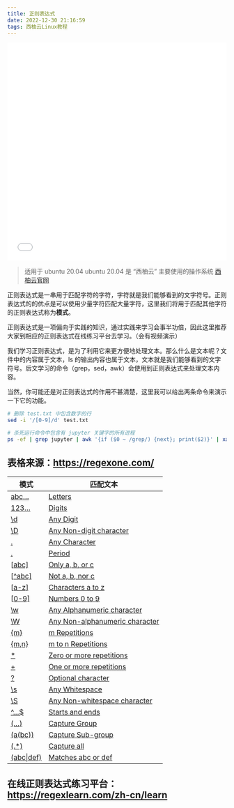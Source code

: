 ```yaml
---
title: 正则表达式
date: 2022-12-30 21:16:59
tags: 西柚云Linux教程
---
```


<iframe src="//player.bilibili.com/player.html?aid=432941989&bvid=BV1C3411f77q&cid=898761486&page=1" style="width:100%;height:500px;min-width:375px;min-height:200px"scrolling="no" border="0" frameborder="no" framespacing="0" allowfullscreen="true"> </iframe>

<!--more-->

>适用于 ubuntu 20.04
>ubuntu 20.04 是 “西柚云” 主要使用的操作系统 [西柚云官网](https://www.xiyoucloud.net/aff/VKRWMUHQ)

正则表达式是一串用于匹配字符的字符，字符就是我们能够看到的文字符号。正则表达式的的优点是可以使用少量字符匹配大量字符，这里我们将用于匹配其他字符的正则表达式称为**模式**。

正则表达式是一项偏向于实践的知识，通过实践来学习会事半功倍，因此这里推荐大家到相应的正则表达式在线练习平台去学习。（会有视频演示）

我们学习正则表达式，是为了利用它来更方便地处理文本。那么什么是文本呢？文件中的内容属于文本，ls 的输出内容也属于文本，文本就是我们能够看到的文字符号。后文学习的命令（grep，sed，awk）会使用到正则表达式来处理文本内容。

当然，你可能还是对正则表达式的作用不甚清楚，这里我可以给出两条命令来演示一下它的功能。

```bash
# 删除 test.txt 中包含数字的行
sed -i '/[0-9]/d' test.txt

# 杀死运行命令中包含有 jupyter 关键字的所有进程
ps -ef | grep jupyter | awk '{if ($0 ~ /grep/) {next}; print($2)}' | xargs kill -9
```



## 表格来源：https://regexone.com/

| 模式                                                        | 匹配文本                                                     |
| ----------------------------------------------------------- | ------------------------------------------------------------ |
| [abc…](https://regexone.com/lesson/introduction_abcs)       | [Letters](https://regexone.com/lesson/introduction_abcs)     |
| [123…](https://regexone.com/lesson/letters_and_digits)      | [Digits](https://regexone.com/lesson/letters_and_digits)     |
| [\d](https://regexone.com/lesson/letters_and_digits)        | [Any Digit](https://regexone.com/lesson/letters_and_digits)  |
| [\D](https://regexone.com/lesson/letters_and_digits)        | [Any Non-digit character](https://regexone.com/lesson/letters_and_digits) |
| [.](https://regexone.com/lesson/wildcards_dot)              | [Any Character](https://regexone.com/lesson/wildcards_dot)   |
| [\.](https://regexone.com/lesson/wildcards_dot)             | [Period](https://regexone.com/lesson/wildcards_dot)          |
| [[abc\]](https://regexone.com/lesson/matching_characters)   | [Only a, b, or c](https://regexone.com/lesson/matching_characters) |
| [[^abc\]](https://regexone.com/lesson/excluding_characters) | [Not a, b, nor c](https://regexone.com/lesson/excluding_characters) |
| [[a-z\]](https://regexone.com/lesson/character_ranges)      | [Characters a to z](https://regexone.com/lesson/character_ranges) |
| [[0-9\]](https://regexone.com/lesson/character_ranges)      | [Numbers 0 to 9](https://regexone.com/lesson/character_ranges) |
| [\w](https://regexone.com/lesson/character_ranges)          | [Any Alphanumeric character](https://regexone.com/lesson/character_ranges) |
| [\W](https://regexone.com/lesson/character_ranges)          | [Any Non-alphanumeric character](https://regexone.com/lesson/character_ranges) |
| [{m}](https://regexone.com/lesson/repeating_characters)     | [m Repetitions](https://regexone.com/lesson/repeating_characters) |
| [{m,n}](https://regexone.com/lesson/repeating_characters)   | [m to n Repetitions](https://regexone.com/lesson/repeating_characters) |
| [*](https://regexone.com/lesson/kleene_operators)           | [Zero or more repetitions](https://regexone.com/lesson/kleene_operators) |
| [+](https://regexone.com/lesson/kleene_operators)           | [One or more repetitions](https://regexone.com/lesson/kleene_operators) |
| [?](https://regexone.com/lesson/optional_characters)        | [Optional character](https://regexone.com/lesson/optional_characters) |
| [\s](https://regexone.com/lesson/whitespaces)               | [Any Whitespace](https://regexone.com/lesson/whitespaces)    |
| [\S](https://regexone.com/lesson/whitespaces)               | [Any Non-whitespace character](https://regexone.com/lesson/whitespaces) |
| [^…$](https://regexone.com/lesson/line_beginning_end)       | [Starts and ends](https://regexone.com/lesson/line_beginning_end) |
| [(…)](https://regexone.com/lesson/capturing_groups)         | [Capture Group](https://regexone.com/lesson/capturing_groups) |
| [(a(bc))](https://regexone.com/lesson/nested_groups)        | [Capture Sub-group](https://regexone.com/lesson/nested_groups) |
| [(.*)](https://regexone.com/lesson/more_groups)             | [Capture all](https://regexone.com/lesson/more_groups)       |
| [(abc\|def)](https://regexone.com/lesson/conditionals)      | [Matches abc or def](https://regexone.com/lesson/conditionals) |

## 在线正则表达式练习平台：https://regexlearn.com/zh-cn/learn